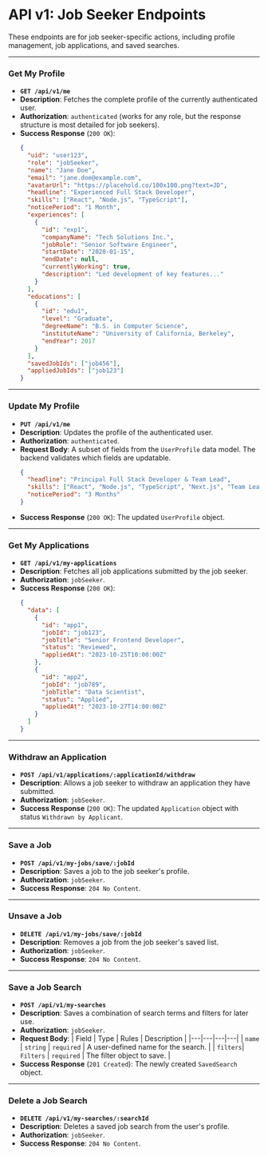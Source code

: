 # API v1: Job Seeker Endpoints

These endpoints are for job seeker-specific actions, including profile management, job applications, and saved searches.

---

### Get My Profile

- **`GET /api/v1/me`**
- **Description**: Fetches the complete profile of the currently authenticated user.
- **Authorization**: `authenticated` (works for any role, but the response structure is most detailed for job seekers).
- **Success Response** (`200 OK`):
  ```json
  {
    "uid": "user123",
    "role": "jobSeeker",
    "name": "Jane Doe",
    "email": "jane.doe@example.com",
    "avatarUrl": "https://placehold.co/100x100.png?text=JD",
    "headline": "Experienced Full Stack Developer",
    "skills": ["React", "Node.js", "TypeScript"],
    "noticePeriod": "1 Month",
    "experiences": [
      {
        "id": "exp1",
        "companyName": "Tech Solutions Inc.",
        "jobRole": "Senior Software Engineer",
        "startDate": "2020-01-15",
        "endDate": null,
        "currentlyWorking": true,
        "description": "Led development of key features..."
      }
    ],
    "educations": [
      {
        "id": "edu1",
        "level": "Graduate",
        "degreeName": "B.S. in Computer Science",
        "instituteName": "University of California, Berkeley",
        "endYear": 2017
      }
    ],
    "savedJobIds": ["job456"],
    "appliedJobIds": ["job123"]
  }
  ```

---

### Update My Profile

- **`PUT /api/v1/me`**
- **Description**: Updates the profile of the authenticated user.
- **Authorization**: `authenticated`.
- **Request Body**: A subset of fields from the `UserProfile` data model. The backend validates which fields are updatable.
  ```json
  {
    "headline": "Principal Full Stack Developer & Team Lead",
    "skills": ["React", "Node.js", "TypeScript", "Next.js", "Team Leadership"],
    "noticePeriod": "3 Months"
  }
  ```
- **Success Response** (`200 OK`): The updated `UserProfile` object.

---

### Get My Applications

- **`GET /api/v1/my-applications`**
- **Description**: Fetches all job applications submitted by the job seeker.
- **Authorization**: `jobSeeker`.
- **Success Response** (`200 OK`):
  ```json
  {
    "data": [
      {
        "id": "app1",
        "jobId": "job123",
        "jobTitle": "Senior Frontend Developer",
        "status": "Reviewed",
        "appliedAt": "2023-10-25T10:00:00Z"
      },
      {
        "id": "app2",
        "jobId": "job789",
        "jobTitle": "Data Scientist",
        "status": "Applied",
        "appliedAt": "2023-10-27T14:00:00Z"
      }
    ]
  }
  ```

---

### Withdraw an Application

- **`POST /api/v1/applications/:applicationId/withdraw`**
- **Description**: Allows a job seeker to withdraw an application they have submitted.
- **Authorization**: `jobSeeker`.
- **Success Response** (`200 OK`): The updated `Application` object with status `Withdrawn by Applicant`.

---

### Save a Job

- **`POST /api/v1/my-jobs/save/:jobId`**
- **Description**: Saves a job to the job seeker's profile.
- **Authorization**: `jobSeeker`.
- **Success Response**: `204 No Content`.

---

### Unsave a Job

- **`DELETE /api/v1/my-jobs/save/:jobId`**
- **Description**: Removes a job from the job seeker's saved list.
- **Authorization**: `jobSeeker`.
- **Success Response**: `204 No Content`.

---

### Save a Job Search

- **`POST /api/v1/my-searches`**
- **Description**: Saves a combination of search terms and filters for later use.
- **Authorization**: `jobSeeker`.
- **Request Body**:
  | Field | Type | Rules | Description |
  |---|---|---|---|
  | `name` | `string` | `required` | A user-defined name for the search. |
  | `filters`| `Filters` | `required` | The filter object to save. |
- **Success Response** (`201 Created`): The newly created `SavedSearch` object.

---

### Delete a Job Search

- **`DELETE /api/v1/my-searches/:searchId`**
- **Description**: Deletes a saved job search from the user's profile.
- **Authorization**: `jobSeeker`.
- **Success Response**: `204 No Content`.
